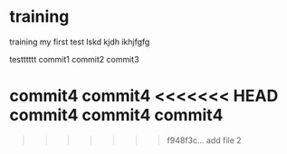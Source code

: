 # training
training
my first test lskd kjdh ikhjfgfg



testttttt
commit1
commit2
commit3

commit4
commit4
<<<<<<< HEAD
commit4
commit4
commit4
=======
>>>>>>> f948f3c... add file 2


